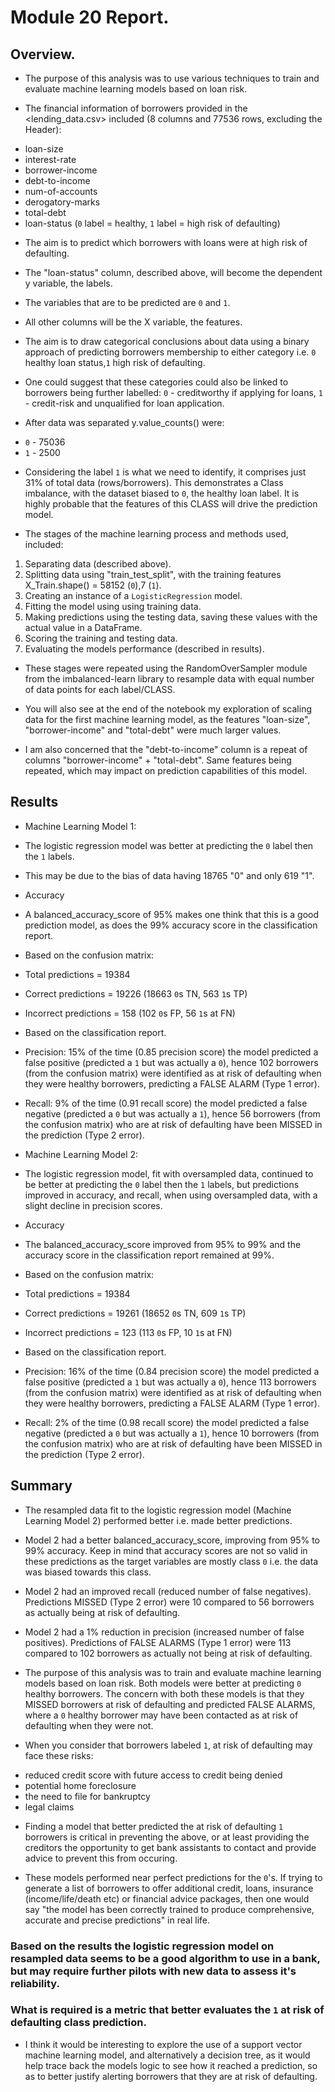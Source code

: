 # Module 20 Report.

## Overview.

* The purpose of this analysis was to use various techniques to train and evaluate machine learning models based on loan risk.

* The financial information of borrowers provided in the <lending_data.csv> included (8 columns and 77536 rows, excluding the Header):
 - loan-size
 - interest-rate
 - borrower-income
 - debt-to-income
 - num-of-accounts
 - derogatory-marks
 - total-debt
 - loan-status (`0` label = healthy, `1` label = high risk of defaulting)
 
* The aim is to predict which borrowers with loans were at high risk of defaulting.
 - The "loan-status" column, described above, will become the dependent y variable, the labels.
 - The variables that are to be predicted are `0` and `1`. 
 - All other columns will be the X variable, the features.
 - The aim is to draw categorical conclusions about data using a binary approach of predicting borrowers membership to either category i.e. `0` healthy loan status,`1` high risk of defaulting. 
 - One could suggest that these categories could also be linked to borrowers being further labelled: `0` - creditworthy if applying for loans, `1` - credit-risk and unqualified for loan application.

 - After data was separated y.value_counts() were:
 * `0` - 75036
 * `1` - 2500
 - Considering the label `1` is what we need to identify, it comprises just 31% of total data (rows/borrowers). This demonstrates a Class imbalance, with the dataset biased to `0`, the healthy loan label. It is highly probable that the features of this CLASS will drive the prediction model. 


* The stages of the machine learning process and methods used, included:
 1. Separating data (described above).
 2. Splitting data using "train_test_split", with the training features X_Train.shape() = 58152 (`0`),7 (`1`).
 3. Creating an instance of a `LogisticRegression` model.
 4. Fitting the model using using training data.
 5. Making predictions using the testing data, saving these values with the actual value in a DataFrame.
 6. Scoring the training and testing data.
 7. Evaluating the models performance (described in results). 

 - These stages were repeated using the RandomOverSampler module from the imbalanced-learn library to resample data with equal number of data points for each label/CLASS.

 - You will also see at the end of the notebook my exploration of scaling data for the first machine learning model, as the features "loan-size", "borrower-income" and "total-debt" were much larger values.

 - I am also concerned that the "debt-to-income" column is a repeat of columns "borrower-income" + "total-debt". Same features being repeated, which may impact on prediction capabilities of this model.

## Results

* Machine Learning Model 1:

 - The logistic regression model was better at predicting the `0` label then the `1` labels. 
 - This may be due to the bias of data having 18765 "0" and only 619 "1". 

 - Accuracy
 - A balanced_accuracy_score of 95% makes one think that this is a good prediction model, as does the 99% accuracy score in the classification report. 
  
 - Based on the confusion matrix:
 - Total predictions = 19384
 - Correct predictions = 19226 (18663 `0`s TN, 563 `1`s TP)
 - Incorrect predictions = 158 (102 `0`s FP, 56 `1`s at FN)

 - Based on the classification report.
 - Precision: 15% of the time (0.85 precision score) the model predicted a false positive (predicted a `1` but was actually a `0`), hence 102 borrowers (from the confusion matrix) were identified as at risk of defaulting when they were healthy borrowers, predicting a FALSE ALARM (Type 1 error).
 - Recall: 9% of the time (0.91 recall score) the model predicted a false negative (predicted a `0` but was actually a `1`), hence 56 borrowers (from the confusion matrix) who are at risk of defaulting have been MISSED in the prediction (Type 2 error).

* Machine Learning Model 2:

 - The logistic regression model, fit with oversampled data, continued to be better at predicting the `0` label then the `1` labels, but predictions improved in accuracy, and recall, when using oversampled data, with a slight decline in precision scores.

 - Accuracy
 - The balanced_accuracy_score improved from 95% to 99% and the accuracy score in the classification report remained at 99%. 
  
 - Based on the confusion matrix:
 - Total predictions = 19384
 - Correct predictions = 19261 (18652 `0`s TN, 609 `1`s TP)
 - Incorrect predictions = 123 (113 `0`s FP, 10 `1`s at FN)
  
 - Based on the classification report.
 - Precision: 16% of the time (0.84 precision score) the model predicted a false positive (predicted a `1` but was actually a `0`), hence 113 borrowers (from the confusion matrix) were identified as at risk of defaulting when they were healthy borrowers, predicting a FALSE ALARM (Type 1 error).
 - Recall: 2% of the time (0.98 recall score) the model predicted a false negative (predicted a `0` but was actually a `1`), hence 10 borrowers (from the confusion matrix) who are at risk of defaulting have been MISSED in the prediction (Type 2 error).

## Summary

* The resampled data fit to the logistic regression model (Machine Learning Model 2) performed better i.e. made better predictions.

* Model 2 had a better balanced_accuracy_score, improving from 95% to 99% accuracy. Keep in mind that accuracy scores are not so valid in these predictions as the target variables are mostly class `0` i.e. the data was biased towards this class.

* Model 2 had an improved recall (reduced number of false negatives). Predictions MISSED (Type 2 error) were 10 compared to 56 borrowers as actually being at risk of defaulting. 

* Model 2 had a 1% reduction in precision (increased number of false positives). Predictions of FALSE ALARMS (Type 1 error) were 113 compared to 102 borrowers as actually not being at risk of defaulting.


* The purpose of this analysis was to train and evaluate machine learning models based on loan risk. Both models were better at predicting `0` healthy borrowers. The concern with both these models is that they MISSED borrowers at risk of defaulting and predicted FALSE ALARMS, where a `0` healthy borrower may have been contacted as at risk of defaulting when they were not.

* When you consider that borrowers labeled `1`, at risk of defaulting may face these risks:
 - reduced credit score with future access to credit being denied
 - potential home foreclosure
 - the need to file for bankruptcy
 - legal claims
* Finding a model that better predicted the at risk of defaulting `1` borrowers is critical in preventing the above, or at least providing the creditors the opportunity to get bank assistants to contact and provide advice to prevent this from occuring.


* These models performed near perfect predictions for the `0`'s. If trying to generate a list of borrowers to offer additional credit, loans, insurance (income/life/death etc) or financial advice packages, then one would say "the model has been correctly trained to produce comprehensive, accurate and precise predictions" in real life.

### Based on the results the logistic regression model on resampled data seems to be a good algorithm to use in a bank, but may require further pilots with new data to assess it's reliability.

### What is required is a metric that better evaluates the `1` at risk of defaulting class prediction.

* I think it would be interesting to explore the use of a support vector machine learning model, and alternatively a decision tree, as it would help trace back the models logic to see how it reached a prediction, so as to better justify alerting borrowers that they are at risk of defaulting.
